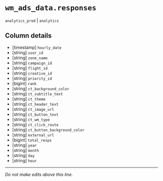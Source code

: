 # `wm_ads_data.responses`
`analytics_prod` | `analytics`

## Column details
* [timestamp] `hourly_date`
* [string]    `user_id`
* [string]    `zone_name`
* [string]    `campaign_id`
* [string]    `flight_id`
* [string]    `creative_id`
* [string]    `priority_id`
* [bigint]    `rank`
* [string]    `ct_background_color`
* [string]    `ct_subtitle_text`
* [string]    `ct_theme`
* [string]    `ct_header_text`
* [string]    `ct_image_url`
* [string]    `ct_button_text`
* [string]    `ct_wm_type`
* [string]    `ct_click_route`
* [string]    `ct_button_background_color`
* [string]    `external_url`
* [bigint]    `total_resps`
* [string]    `year`
* [string]    `month`
* [string]    `day`
* [string]    `hour`

-------------------------------------------------------------------------------
*Do not make edits above this line.*
